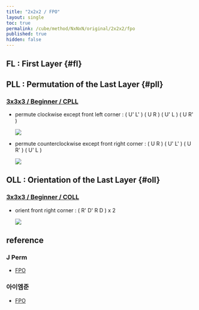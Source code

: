 ```yaml
---
title: "2x2x2 / FPO"
layout: single
toc: true
permalink: /cube/method/NxNxN/original/2x2x2/fpo
published: true
hidden: false
---
```


<head>
  <base target="_blank">
  <style>
    img {
      max-width:350px;
    }
  </style>
</head>



## FL : First Layer {#fl}



## PLL : Permutation of the Last Layer {#pll}

### [3x3x3 / Beginner / CPLL](/cube/method/NxNxN/original/3x3x3/beginner#cpll)

- permute clockwise except front left corner : ( U' L' ) ( U R ) ( U' L ) ( U R' )

  <a href="https://alpha.twizzle.net/edit/?puzzle=2x2x2&setup-anchor=end&stickering=PLL&alg=U%27+L%27+U+R+U%27+L+U+R%27">
    <img src="https://user-images.githubusercontent.com/92285528/215317611-409ec13e-14df-43e6-ad34-f74d4f450db4.png">
  </a>

- permute counterclockwise except front right corner : ( U R ) ( U' L' ) ( U R' ) ( U' L )

  <a href="https://alpha.twizzle.net/edit/?puzzle=2x2x2&setup-anchor=end&stickering=PLL&alg=U+R+U%27+L%27+U+R%27+U%27+L">
    <img src="https://user-images.githubusercontent.com/92285528/215317721-827a6e7c-6d7f-4056-82db-2c5710ec7b3c.png">
  </a>



## OLL : Orientation of the Last Layer {#oll}

### [3x3x3 / Beginner / COLL](/cube/method/NxNxN/original/3x3x3/beginner#coll)

- orient front right corner : ( R' D' R D ) x 2

  <a href="https://alpha.twizzle.net/edit/?puzzle=2x2x2&setup-anchor=end&stickering=LL&alg=%28R%27+D%27+R+D%294+U+%28R%27+D%27+R+D%294+U+%28R%27+D%27+R+D%292+U+%28R%27+D%27+R+D%292">
    <img src="https://user-images.githubusercontent.com/92285528/215317779-f58ff4ac-8120-4a62-b139-34def5bebd26.png">
  </a>



## reference

### J Perm

- [FPO](https://jperm.net/2x2)

### 아이엠준

- [FPO](https://youtu.be/3UtuDW2THL4)
